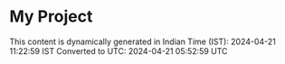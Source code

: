 # My Project

This content is dynamically generated in Indian Time (IST): 2024-04-21 11:22:59 IST
Converted to UTC: 2024-04-21 05:52:59 UTC

